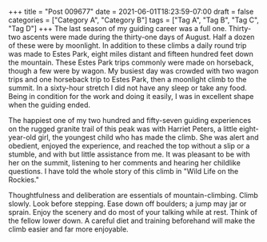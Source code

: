 +++
title = "Post 009677"
date = 2021-06-01T18:23:59-07:00
draft = false
categories = ["Category A", "Category B"]
tags = ["Tag A", "Tag B", "Tag C", "Tag D"]
+++
The last season of my guiding career was a full one. Thirty-two ascents were made during the thirty-one days of August. Half a dozen of these were by moonlight. In addition to these climbs a daily round trip was made to Estes Park, eight miles distant and fifteen hundred feet down the mountain. These Estes Park trips commonly were made on horseback, though a few were by wagon. My busiest day was crowded with two wagon trips and one horseback trip to Estes Park, then a moonlight climb to the summit. In a sixty-hour stretch I did not have any sleep or take any food. Being in condition for the work and doing it easily, I was in excellent shape when the guiding ended.

The happiest one of my two hundred and fifty-seven guiding experiences on the rugged granite trail of this peak was with Harriet Peters, a little eight-year-old girl, the youngest child who has made the climb. She was alert and obedient, enjoyed the experience, and reached the top without a slip or a stumble, and with but little assistance from me. It was pleasant to be with her on the summit, listening to her comments and hearing her childlike questions. I have told the whole story of this climb in "Wild Life on the Rockies."

Thoughtfulness and deliberation are essentials of mountain-climbing. Climb slowly. Look before stepping. Ease down off boulders; a jump may jar or sprain. Enjoy the scenery and do most of your talking while at rest. Think of the fellow lower down. A careful diet and training beforehand will make the climb easier and far more enjoyable.
